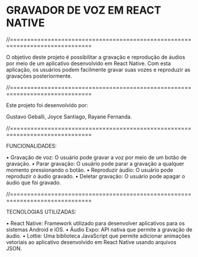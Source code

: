 # GRAVADOR DE VOZ EM REACT NATIVE

//==============================================================================

O objetivo deste projeto é possibilitar a gravação e reprodução de áudios por meio de um aplicativo desenvolvido em React Native. 
Com esta aplicação, os usuários podem facilmente gravar suas vozes e reproduzir as gravações posteriormente.

//==============================================================================

Este projeto foi desenvolvido por:

Gustavo Geballi, 
Joyce Santiago,
Rayane Fernanda.

//==============================================================================

FUNCIONALIDADES:

•	Gravação de voz: O usuário pode gravar a voz por meio de um botão de gravação.
•	Parar gravação: O usuário pode parar a gravação a qualquer momento pressionando o botão.
•	Reproduzir áudio: O usuário pode reproduzir o áudio gravado.
•	Deletar gravação: O usuário pode apagar o áudio que foi gravado.

//==============================================================================

TECNOLOGIAS UTILIZADAS:

•	React Native: Framework utilizado para desenvolver aplicativos para os sistemas Android e iOS.
•	Áudio Expo: API nativa que permite a gravação de áudio.
•	Lottie: Uma biblioteca JavaScript que permite adicionar animações vetoriais ao aplicativo desenvolvido em React Native usando arquivos JSON.
